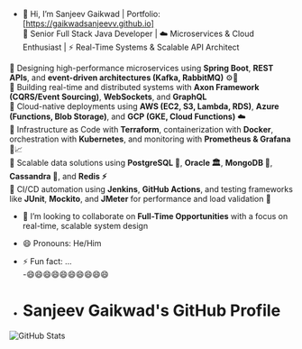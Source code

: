 - 👋 Hi, I’m Sanjeev Gaikwad | Portfolio: [https://gaikwadsanjeevv.github.io]  
  🚀 Senior Full Stack Java Developer | ☁️ Microservices & Cloud Enthusiast | ⚡ Real-Time Systems & Scalable API Architect   

🔹 Designing high-performance microservices using **Spring Boot**, **REST APIs**, and **event-driven architectures (Kafka, RabbitMQ)** ⚙️🔄    
🔹 Building real-time and distributed systems with **Axon Framework (CQRS/Event Sourcing)**, **WebSockets**, and **GraphQL**  
🔹 Cloud-native deployments using **AWS (EC2, S3, Lambda, RDS)**, **Azure (Functions, Blob Storage)**, and **GCP (GKE, Cloud Functions)** ☁️  
🔹 Infrastructure as Code with **Terraform**, containerization with **Docker**, orchestration with **Kubernetes**, and monitoring with **Prometheus & Grafana** 🚢📈  
🔹 Scalable data solutions using **PostgreSQL 🐘**, **Oracle 🏛️**, **MongoDB 🍃**, **Cassandra 🔗**, and **Redis ⚡**  
🔹 CI/CD automation using **Jenkins**, **GitHub Actions**, and testing frameworks like **JUnit**, **Mockito**, and **JMeter** for performance and load validation 🧪  
- 💞️ I’m looking to collaborate on **Full-Time Opportunities** with a focus on real-time, scalable system design  
- 😄 Pronouns: He/Him
 
- ⚡ Fun fact: ...  
-😄😄😄😄😄😄😄😄😄😄
- # Sanjeev Gaikwad's GitHub Profile

![GitHub Stats](https://github-readme-stats.vercel.app/api?username=gaikwadsanjeevv&show_icons=true&hide_border=true&count_private=true&include_all_commits=true&v=2)



<!---
gaikwadsanjeevv/gaikwadsanjeevv is a ✨ special ✨ repository because its `README.md` (this file) appears on your GitHub profile.
You can click the Preview link to take a look at your changes.
--->

